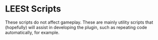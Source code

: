 # LEESt Scripts
These scripts do not affect gameplay. These are mainly utility scripts that (hopefully) will assist in developing the plugin, such as repeating code automatically, for example.